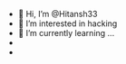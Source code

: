 - 👋 Hi, I’m @Hitansh33
- 👀 I’m interested in hacking 
- 🌱 I’m currently learning ...
- 
-

<!---
Hitansh33/Hitansh33 is a ✨ special ✨ repository because its `README.md` (this file) appears on your GitHub profile.
You can click the Preview link to take a look at your changes.
--->
